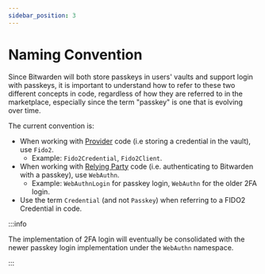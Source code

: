 ```yaml
---
sidebar_position: 3
---
```


# Naming Convention

Since Bitwarden will both store passkeys in users' vaults and support login with passkeys, it is
important to understand how to refer to these two different concepts in code, regardless of how they
are referred to in the marketplace, especially since the term "passkey" is one that is evolving over
time.

The current convention is:

- When working with [Provider](implementations/provider) code (i.e storing a credential in the
  vault), use `Fido2`.
  - Example: `Fido2Credential`, `Fido2Client`.
- When working with [Relying Party](implementations/relying-party) code (i.e. authenticating to
  Bitwarden with a passkey), use `WebAuthn`.
  - Example: `WebAuthnLogin` for passkey login, `WebAuthn` for the older 2FA login.
- Use the term `Credential` (and not `Passkey`) when referring to a FIDO2 Credential in code.

:::info

The implementation of 2FA login will eventually be consolidated with the newer passkey login
implementation under the `WebAuthn` namespace.

:::

